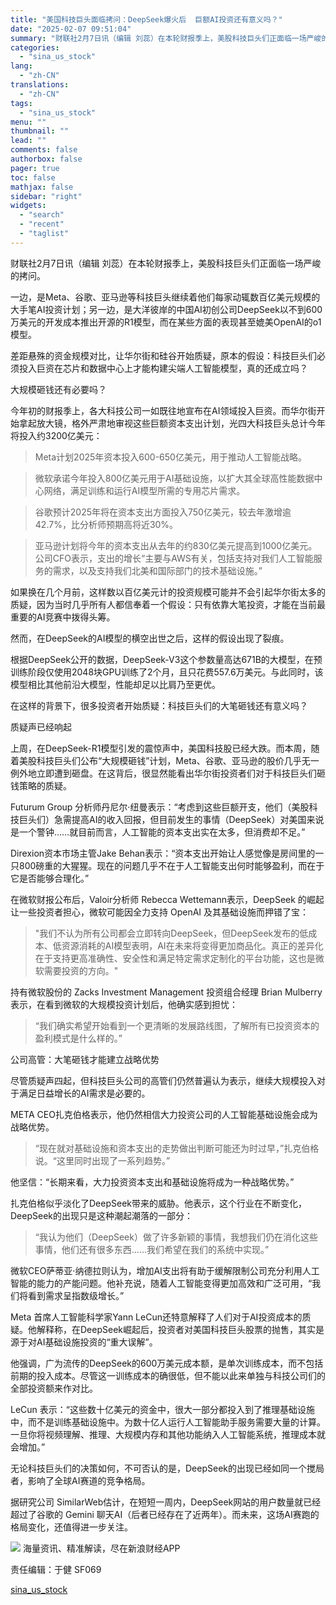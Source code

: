 ```yaml
---
title: "美国科技巨头面临拷问：DeepSeek爆火后  巨额AI投资还有意义吗？"
date: "2025-02-07 09:51:04"
summary: "财联社2月7日讯（编辑 刘蕊）在本轮财报季上，美股科技巨头们正面临一场严峻的拷..."
categories:
  - "sina_us_stock"
lang:
  - "zh-CN"
translations:
  - "zh-CN"
tags:
  - "sina_us_stock"
menu: ""
thumbnail: ""
lead: ""
comments: false
authorbox: false
pager: true
toc: false
mathjax: false
sidebar: "right"
widgets:
  - "search"
  - "recent"
  - "taglist"
---
```


财联社2月7日讯（编辑 刘蕊）在本轮财报季上，美股科技巨头们正面临一场严峻的拷问。

一边，是Meta、谷歌、亚马逊等科技巨头继续着他们每家动辄数百亿美元规模的大手笔AI投资计划；另一边，是大洋彼岸的中国AI初创公司DeepSeek以不到600万美元的开发成本推出开源的R1模型，而在某些方面的表现甚至媲美OpenAI的o1模型。

差距悬殊的资金规模对比，让华尔街和硅谷开始质疑，原本的假设：科技巨头们必须投入巨资在芯片和数据中心上才能构建尖端人工智能模型，真的还成立吗？

大规模砸钱还有必要吗？

今年初的财报季上，各大科技公司一如既往地宣布在AI领域投入巨资。而华尔街开始拿起放大镜，格外严肃地审视这些巨额资本支出计划，光四大科技巨头总计今年将投入约3200亿美元：

> Meta计划2025年资本投入600-650亿美元，用于推动人工智能战略。

> 微软承诺今年投入800亿美元用于AI基础设施，以扩大其全球高性能数据中心网络，满足训练和运行AI模型所需的专用芯片需求。

> 谷歌预计2025年将在资本支出方面投入750亿美元，较去年激增逾42.7%，比分析师预期高将近30%。

> 亚马逊计划将今年的资本支出从去年的约830亿美元提高到1000亿美元。公司CFO表示，支出的增长“主要与AWS有关，包括支持对我们人工智能服务的需求，以及支持我们北美和国际部门的技术基础设施。”

如果换在几个月前，这样数以百亿美元计的投资规模可能并不会引起华尔街太多的质疑，因为当时几乎所有人都信奉着一个假设：只有依靠大笔投资，才能在当前最重要的AI竞赛中拨得头筹。

然而，在DeepSeek的AI模型的横空出世之后，这样的假设出现了裂痕。

根据DeepSeek公开的数据，DeepSeek-V3这个参数量高达671B的大模型，在预训练阶段仅使用2048块GPU训练了2个月，且只花费557.6万美元。与此同时，该模型相比其他前沿大模型，性能却足以比肩乃至更优。

在这样的背景下，很多投资者开始质疑：科技巨头们的大笔砸钱还有意义吗？

质疑声已经响起

上周，在DeepSeek-R1模型引发的震惊声中，美国科技股已经大跌。而本周，随着美股科技巨头们公布“大规模砸钱”计划，Meta、谷歌、亚马逊的股价几乎无一例外地立即遭到砸盘。在这背后，很显然能看出华尔街投资者们对于科技巨头们砸钱策略的质疑。

Futurum Group 分析师丹尼尔·纽曼表示：“考虑到这些巨额开支，他们（美股科技巨头们）急需提高AI的收入回报，但目前发生的事情（DeepSeek）对美国来说是一个警钟……就目前而言，人工智能的资本支出实在太多，但消费却不足。”

Direxion资本市场主管Jake Behan表示：“资本支出开始让人感觉像是房间里的一只800磅重的大猩猩。现在的问题几乎不在于人工智能支出何时能够盈利，而在于它是否能够合理化。”

在微软财报公布后，Valoir分析师 Rebecca Wettemann表示，DeepSeek 的崛起让一些投资者担心，微软可能因全力支持 OpenAI 及其基础设施而押错了宝：

> "我们不认为所有公司都会立即转向DeepSeek，但DeepSeek发布的低成本、低资源消耗的AI模型表明，AI在未来将变得更加商品化。真正的差异化在于支持更高准确性、安全性和满足特定需求定制化的平台功能，这也是微软需要投资的方向。"

持有微软股份的 Zacks Investment Management 投资组合经理 Brian Mulberry 表示，在看到微软的大规模投资计划后，他确实感到担忧：

> “我们确实希望开始看到一个更清晰的发展路线图，了解所有已投资资本的盈利模式是什么样的。”

公司高管：大笔砸钱才能建立战略优势

尽管质疑声四起，但科技巨头公司的高管们仍然普遍认为表示，继续大规模投入对于满足日益增长的AI需求是必要的。

META CEO扎克伯格表示，他仍然相信大力投资公司的人工智能基础设施会成为战略优势。

> “现在就对基础设施和资本支出的走势做出判断可能还为时过早，”扎克伯格说。“这里同时出现了一系列趋势。”

他坚信：“长期来看，大力投资资本支出和基础设施将成为一种战略优势。”

扎克伯格似乎淡化了DeepSeek带来的威胁。他表示，这个行业在不断变化，DeepSeek的出现只是这种潮起潮落的一部分：

> “我认为他们（DeepSeek）做了许多新颖的事情，我想我们仍在消化这些事情，他们还有很多东西......我们希望在我们的系统中实现。”

微软CEO萨蒂亚·纳德拉则认为，增加AI支出将有助于缓解限制公司充分利用人工智能的能力的产能问题。他补充说，随着人工智能变得更加高效和广泛可用，“我们将看到需求呈指数级增长。”

Meta 首席人工智能科学家Yann LeCun还特意解释了人们对于AI投资成本的质疑。他解释称，在DeepSeek崛起后，投资者对美国科技巨头股票的抛售，其实是源于对AI基础设施投资的“重大误解”。

他强调，广为流传的DeepSeek的600万美元成本额，是单次训练成本，而不包括前期的投入成本。尽管这一训练成本的确很低，但不能以此来单独与科技公司们的全部投资额来作对比。

LeCun 表示：“这些数十亿美元的资金中，很大一部分都投入到了推理基础设施中，而不是训练基础设施中。为数十亿人运行人工智能助手服务需要大量的计算。一旦你将视频理解、推理、大规模内存和其他功能纳入人工智能系统，推理成本就会增加。”

无论科技巨头们的决策如何，不可否认的是，DeepSeek的出现已经如同一个搅局者，影响了全球AI赛道的竞争格局。

据研究公司 SimilarWeb估计，在短短一周内，DeepSeek网站的用户数量就已经超过了谷歌的 Gemini 聊天AI（后者已经存在了近两年）。而未来，这场AI赛跑的格局变化，还值得进一步关注。












![](//n.sinaimg.cn/finance/cece9e13/20240627/655959900_20240627.png)
海量资讯、精准解读，尽在新浪财经APP



责任编辑：于健 SF069

[sina_us_stock](https://finance.sina.com.cn/jjxw/2025-02-07/doc-ineirmwh0166501.shtml)
